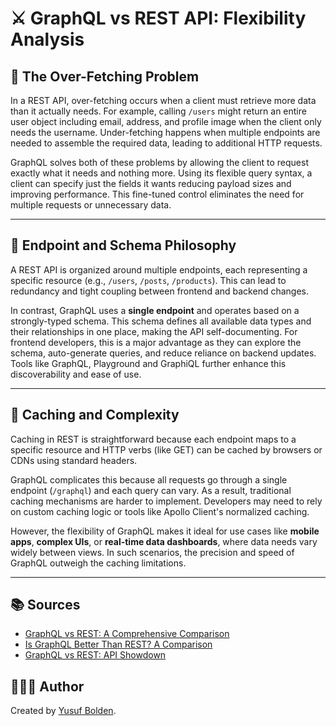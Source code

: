 # ⚔️ GraphQL vs REST API: Flexibility Analysis

## 🧵 The Over-Fetching Problem

In a REST API, over-fetching occurs when a client must retrieve more data than it actually needs. For example, calling `/users` might return an entire user object including email, address, and profile image when the client only needs the username. Under-fetching happens when multiple endpoints are needed to assemble the required data, leading to additional HTTP requests.

GraphQL solves both of these problems by allowing the client to request exactly what it needs and nothing more. Using its flexible query syntax, a client can specify just the fields it wants reducing payload sizes and improving performance. This fine-tuned control eliminates the need for multiple requests or unnecessary data.

---

## 🔌 Endpoint and Schema Philosophy

A REST API is organized around multiple endpoints, each representing a specific resource (e.g., `/users`, `/posts`, `/products`). This can lead to redundancy and tight coupling between frontend and backend changes.

In contrast, GraphQL uses a **single endpoint** and operates based on a strongly-typed schema. This schema defines all available data types and their relationships in one place, making the API self-documenting. For frontend developers, this is a major advantage as they can explore the schema, auto-generate queries, and reduce reliance on backend updates. Tools like GraphQL, Playground and GraphiQL further enhance this discoverability and ease of use.

---

## 🧠 Caching and Complexity

Caching in REST is straightforward because each endpoint maps to a specific resource and HTTP verbs (like GET) can be cached by browsers or CDNs using standard headers.

GraphQL complicates this because all requests go through a single endpoint (`/graphql`) and each query can vary. As a result, traditional caching mechanisms are harder to implement. Developers may need to rely on custom caching logic or tools like Apollo Client's normalized caching.

However, the flexibility of GraphQL makes it ideal for use cases like **mobile apps**, **complex UIs**, or **real-time data dashboards**, where data needs vary widely between views. In such scenarios, the precision and speed of GraphQL outweigh the caching limitations.

---

## 📚 Sources

- [GraphQL vs REST: A Comprehensive Comparison](https://hygraph.com/blog/graphql-vs-rest-apis)
- [Is GraphQL Better Than REST? A Comparison](https://tailcall.run/graphql/graphql-vs-rest-api-comparison/)
- [GraphQL vs REST: API Showdown](https://medium.com/@programordie/graphql-vs-rest-api-showdown-fcf11d9c4fe6)

## 🧑🏿‍💻 Author

Created by [Yusuf Bolden](github.com/YusufBolden).

